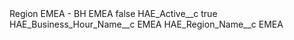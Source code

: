<?xml version="1.0" encoding="UTF-8"?>
<CustomMetadata xmlns="http://soap.sforce.com/2006/04/metadata" xmlns:xsi="http://www.w3.org/2001/XMLSchema-instance" xmlns:xsd="http://www.w3.org/2001/XMLSchema">
    <label>Region EMEA - BH EMEA</label>
    <protected>false</protected>
    <values>
        <field>HAE_Active__c</field>
        <value xsi:type="xsd:boolean">true</value>
    </values>
    <values>
        <field>HAE_Business_Hour_Name__c</field>
        <value xsi:type="xsd:string">EMEA</value>
    </values>
    <values>
        <field>HAE_Region_Name__c</field>
        <value xsi:type="xsd:string">EMEA</value>
    </values>
</CustomMetadata>
